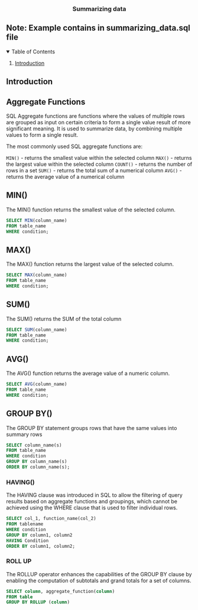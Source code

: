 <div align="center">
  <h3 align="center">Summarizing data</h3>
</div>

## Note: Example contains in summarizing_data.sql file

<details open>
  <summary>Table of Contents</summary>
  <ol>
    <li>
      <a href="#introduction">Introduction</a>
    </li>
  </ol>
</details>

## Introduction

## Aggregate Functions
SQL Aggregate functions are functions where the values of multiple rows are grouped as input on certain criteria to form a single value result of more significant meaning. It is used to summarize data, by combining multiple values to form a single result.

The most commonly used SQL aggregate functions are:

`MIN()` - returns the smallest value within the selected column
`MAX()` - returns the largest value within the selected column
`COUNT()` - returns the number of rows in a set
`SUM()` - returns the total sum of a numerical column
`AVG()` - returns the average value of a numerical column

## MIN()
The MIN() function returns the smallest value of the selected column.

```sql
SELECT MIN(column_name)
FROM table_name
WHERE condition;
```

## MAX()
The MAX() function returns the largest value of the selected column.

```sql
SELECT MAX(column_name)
FROM table_name
WHERE condition;
```

## SUM()
The SUM() returns the SUM of the total column

```sql 
SELECT SUM(column_name)
FROM table_name
WHERE condition;
```

## AVG()
The AVG() function returns the average value of a numeric column.

```sql
SELECT AVG(column_name)
FROM table_name
WHERE condition;
```

## GROUP BY()
The GROUP BY statement groups rows that have the same values into summary rows

```sql 
SELECT column_name(s)
FROM table_name
WHERE condition
GROUP BY column_name(s)
ORDER BY column_name(s);
```

### HAVING()
The HAVING clause was introduced in SQL to allow the filtering of query results based on aggregate functions and groupings, which cannot be achieved using the WHERE clause that is used to filter individual rows.

```sql
SELECT col_1, function_name(col_2)
FROM tablename
WHERE condition
GROUP BY column1, column2
HAVING Condition
ORDER BY column1, column2;
```

### ROLL UP
The ROLLUP operator enhances the capabilities of the GROUP BY clause by enabling the computation of subtotals and grand totals for a set of columns. 

```sql 
SELECT column, aggregate_function(column)
FROM table
GROUP BY ROLLUP (column)
```
